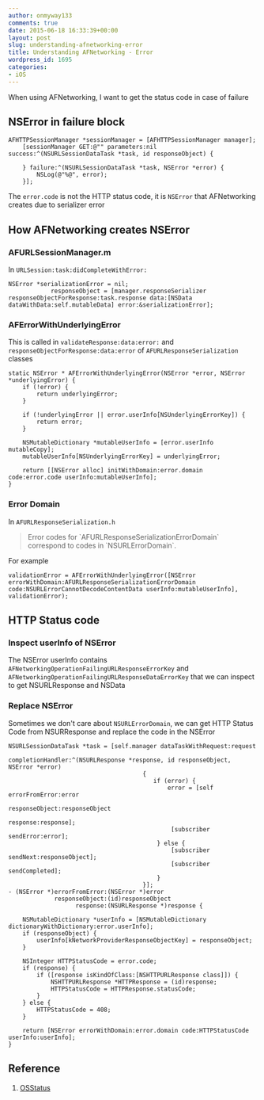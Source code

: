 ```yaml
---
author: onmyway133
comments: true
date: 2015-06-18 16:33:39+00:00
layout: post
slug: understanding-afnetworking-error
title: Understanding AFNetworking - Error
wordpress_id: 1695
categories:
- iOS
---
```


When using AFNetworking, I want to get the status code in case of failure



## NSError in failure block



```objc
AFHTTPSessionManager *sessionManager = [AFHTTPSessionManager manager];
    [sessionManager GET:@"" parameters:nil success:^(NSURLSessionDataTask *task, id responseObject) {

    } failure:^(NSURLSessionDataTask *task, NSError *error) {
        NSLog(@"%@", error);
    }];
```

The `error.code` is not the HTTP status code, it is `NSError` that AFNetworking creates due to serializer error



## How AFNetworking creates NSError





### AFURLSessionManager.m



In `URLSession:task:didCompleteWithError:`

```objc
NSError *serializationError = nil;
            responseObject = [manager.responseSerializer responseObjectForResponse:task.response data:[NSData dataWithData:self.mutableData] error:&serializationError];
```



### AFErrorWithUnderlyingError



This is called in `validateResponse:data:error:` and `responseObjectForResponse:data:error` of  `AFURLResponseSerialization` classes

```objc
static NSError * AFErrorWithUnderlyingError(NSError *error, NSError *underlyingError) {
    if (!error) {
        return underlyingError;
    }

    if (!underlyingError || error.userInfo[NSUnderlyingErrorKey]) {
        return error;
    }

    NSMutableDictionary *mutableUserInfo = [error.userInfo mutableCopy];
    mutableUserInfo[NSUnderlyingErrorKey] = underlyingError;

    return [[NSError alloc] initWithDomain:error.domain code:error.code userInfo:mutableUserInfo];
}
```



### Error Domain



In `AFURLResponseSerialization.h`



<blockquote>
  Error codes for `AFURLResponseSerializationErrorDomain` correspond to codes in `NSURLErrorDomain`.
</blockquote>



For example
```objc
validationError = AFErrorWithUnderlyingError([NSError errorWithDomain:AFURLResponseSerializationErrorDomain code:NSURLErrorCannotDecodeContentData userInfo:mutableUserInfo], validationError);
```



## HTTP Status code





### Inspect userInfo of NSError



The NSError userInfo contains `AFNetworkingOperationFailingURLResponseErrorKey` and `AFNetworkingOperationFailingURLResponseDataErrorKey` that we can inspect to get NSURLResponse and NSData



### Replace NSError



Sometimes we don't care about `NSURLErrorDomain`, we can get HTTP Status Code from NSURResponse and replace the code in the NSError

```objc
NSURLSessionDataTask *task = [self.manager dataTaskWithRequest:request
                                                     completionHandler:^(NSURLResponse *response, id responseObject, NSError *error)
                                      {
                                         if (error) {
                                             error = [self errorFromError:error
                                                           responseObject:responseObject
                                                                 response:response];
                                              [subscriber sendError:error];
                                          } else {
                                              [subscriber sendNext:responseObject];
                                              [subscriber sendCompleted];
                                          }
                                      }];
- (NSError *)errorFromError:(NSError *)error
             responseObject:(id)responseObject
                   response:(NSURLResponse *)response {

    NSMutableDictionary *userInfo = [NSMutableDictionary dictionaryWithDictionary:error.userInfo];
    if (responseObject) {
        userInfo[kNetworkProviderResponseObjectKey] = responseObject;
    }

    NSInteger HTTPStatusCode = error.code;
    if (response) {
        if ([response isKindOfClass:[NSHTTPURLResponse class]]) {
            NSHTTPURLResponse *HTTPResponse = (id)response;
            HTTPStatusCode = HTTPResponse.statusCode;
        }
    } else {
        HTTPStatusCode = 408;
    }

    return [NSError errorWithDomain:error.domain code:HTTPStatusCode userInfo:userInfo];
}

```



## Reference







  1. [OSStatus](http://www.osstatus.com/)
